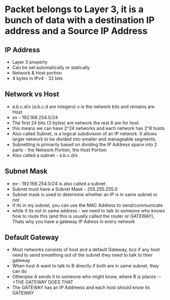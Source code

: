 # Packet belongs to Layer 3, it is a bunch of data with a destination IP address and a Source IP Address

## IP Address
- Layer 3 property
- Can be set automatically or statically
- Network & Host portion
- 4 bytes in IPv4 - 32 bits


## Network vs Host
- a.b.c.d/x (a.b.c.d are integers) x is the network bits and remains are Host
- ex - 192.168.254.0/24
- The first 24 bits (3 bytes) are network the rest 8 are for host
- this means we can have 2^24 networks and each network has 2^8 hosts
- Also called Subnet, is a logical subdivision of an IP network. It allows larger network to be divided into smaller and manageable segments.
- Subnetting is primarily based on dividing the IP Address space into 2 parts - the Network Portion, the Host Portion
- Also called a subnet - a.b.c.d/x


## Subnet Mask
- ex-: 192.168.254.0/24 is also called a subnet
- Subnet must have a Subnet Mask - 255.255.255.0
- Subnet mask is used to determine whether an IP is in same subnet or not
- If its in my subnet, you can use the MAC Address to send/communicate 
- while if its not in same address - we need to talk to someone who knows how to route this (and this is usually called the router or GATEWAY), Thats why you have a gateway IP Adress in every network 

## Default Gateway
- Most networks consists of host and a default Gateway, bcz if any host need to send smoething out of the subnet they need to talk to thier gateway
- When host A want to talk to B directly if both are in same subnet, they can do
- Otherqise A sends it to someone who might know, where B is places -->THE GATEWAY DOES THAT
- The GATEWAY has an IP Addreess and each host should know its GATEWAY